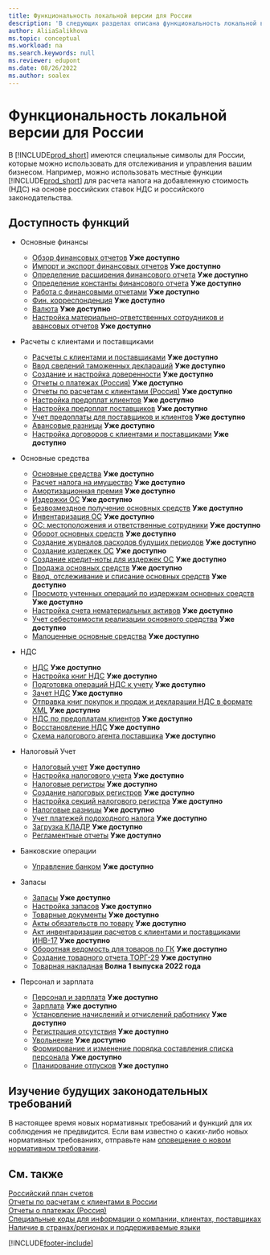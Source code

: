 ```yaml
---
title: Функциональность локальной версии для России
description: 'В следующих разделах описана функциональность локальной версии [!INCLUDE[prod_short](../../includes/prod_short.md)] для России.'
author: AliiaSalikhova
ms.topic: conceptual
ms.workload: na
ms.search.keywords: null
ms.reviewer: edupont
ms.date: 08/26/2022
ms.author: soalex
---
```

# Функциональность локальной версии для России

В [!INCLUDE[prod_short](../../includes/prod_short.md)] имеются специальные символы для России, которые можно использовать для отслеживания и управления вашим бизнесом. Например, можно использовать местные функции [!INCLUDE[prod_short](../../includes/prod_short.md)] для расчета налога на добавленную стоимость (НДС) на основе российских ставок НДС и российского законодательства.

## Доступность функций

* Основные финансы
    * [Обзор финансовых отчетов](account-schedules-overview.md) **Уже доступно**
    * [Импорт и экспорт финансовых отчетов](How-to-Import-and-Export-Account-Schedules.md) **Уже доступно**
    * [Определение расширения финансового отчета](How-to-Define-an-Account-Schedule-Extension.md) **Уже доступно**
    * [Определение константы финансового отчета](How-to-Define-an-Account-Schedule-Constant.md) **Уже доступно**
    * [Работа с финансовыми отчетами](How-to-Work-with-Account-Schedules.md) **Уже доступно**
    * [Фин. корреспонденция](general-ledger-correspondence.md) **Уже доступно**
    * [Валюта](Currency-information-Import-currency-rates.md) **Уже доступно**
    * [Настройка материально-ответственных сотрудников и авансовых отчетов](How-to-Set-Up-Responsible-Employees-and-Advance-Statements.md) **Уже доступно**

* Расчеты с клиентами и поставщиками
    * [Расчеты с клиентами и поставщиками](Payables-and-Receivables.md) **Уже доступно**
    * [Ввод сведений таможенных деклараций](how-to-enter-custom-declarations-information.md) **Уже доступно**
    * [Создание и настройка доверенности](how-to-set-up-and-create-letters-of-attorney.md) **Уже доступно**
    * [Отчеты о платежах (Россия)](russian-payables-reports.md) **Уже доступно**
    * [Отчеты по расчетам с клиентами (Россия)](russian-receivables-reports.md) **Уже доступно**
    * [Настройка предоплат клиентов](how-to-set-up-customer-prepayments.md) **Уже доступно**
    * [Настройка предоплат поставщиков](how-to-set-up-vendor-prepayments.md) **Уже доступно**
    * [Учет предоплаты для поставщиков и клиентов](prepayments-vendor-and-customers.md) **Уже доступно**
    * [Авансовые разницы](prepayment-differences-invoices-prepayment-differences.md) **Уже доступно**
    * [Настройка договоров с клиентами и поставщиками](how-to-set-up-customer-and-vendor-agreements.md) **Уже доступно**

* Основные средства
    * [Основные средства](fixed-assets.md) **Уже доступно**
    * [Расчет налога на имущество](How-to-Calculate-Assessed-Tax.md) **Уже доступно**
    * [Амортизационная премия](Depreciation-Bonus.md) **Уже доступно**
    * [Издержки ОС](Fixed-Asset-Charges.md) **Уже доступно**
    * [Безвозмездное получение основных средств](Gratuitous-receipt-of-fixed-assets.md) **Уже доступно**
    * [Инвентаризация ОС](Fixed-Asset-Inventory.md) **Уже доступно**
    * [ОС: местоположения и ответственные сотрудники](Fixed-Asset-Locations-and-Employees.md) **Уже доступно**
    * [Оборот основных средств](Fixed-Asset-Turnover.md) **Уже доступно**
    * [Создание журналов расходов будущих периодов](How-to-Create-Future-Expense-Journals.md) **Уже доступно**
    * [Создание издержек ОС](How-to-Create-a-Fixed-Asset-Charge.md) **Уже доступно**
    * [Создание кредит-ноты для издержек ОС](How-to-Create-a-Credit-Memo-for-a-Fixed-Asset-Charge.md) **Уже доступно**
    * [Продажа основных средств](Sale-of-fixed-assets.md) **Уже доступно**
    * [Ввод, отслеживание и списание основных средств](How-to-Release-Track-Write-Off-Fixed-Assets.md) **Уже доступно**
    * [Просмотр учтенных операций по издержкам основных средств](How-to-View-Posted-Entries-on-a-Fixed-Asset-Charge.md) **Уже доступно**
    * [Настройка счета нематериальных активов](How-to-Set-Up-an-Intangible-Assets-Account.md) **Уже доступно**
    * [Учет себестоимости реализации основного средства](How-to-Account-for-the-Cost-to-Dispose-a-Fixed-Asset.md) **Уже доступно**
    * [Малоценные основные средства](Undepreciable-Fixed-Assets.md) **Уже доступно**

* НДС
    * [НДС](VAT.md) **Уже доступно**
    * [Настройка книг НДС](How-to-Set-Up-VAT-Ledgers.md) **Уже доступно**  
    * [Подготовка операций НДС к учету](How-to-Prepare-VAT-Entries-for-Posting.md) **Уже доступно**  
    * [Зачет НДС](Settlement-VAT.md) **Уже доступно**  
    * [Отправка книг покупок и продаж и декларации НДС в формате XML](upload-books-purchases-sales-xml-vat-declaration.md) **Уже доступно**
    * [НДС по предоплатам клиентов](VAT-by-Customer-prepayments.md) **Уже доступно**  
    * [Восстановление НДС](VAT-reinstatement.md) **Уже доступно**  
    * [Схема налогового агента поставщика](Vendor-Tax-Agent-scheme.md) **Уже доступно**  

* Налоговый Учет
    * [Налоговый учет](Tax-Accounting.md) **Уже доступно**
    * [Настройка налогового учета](How-to-Set-Up-Tax-Accounting.md) **Уже доступно**  
    * [Налоговые регистры](Tax-Registers.md) **Уже доступно**  
    * [Создание налоговых регистров](How-to-Create-Tax-Registers.md) **Уже доступно**  
    * [Настройка секций налогового регистра](How-to-Set-Up-Tax-Register-Sections.md) **Уже доступно**  
    * [Налоговые разницы](Tax-Differences.md) **Уже доступно**  
    * [Учет платежей подоходного налога](Accounting-for-personal-income-tax-payments.md) **Уже доступно**  
    * [Загрузка КЛАДР](Upload-KLADR.md) **Уже доступно**  
    * [Регламентные отчеты](Statutory-Reports.md) **Уже доступно**

* Банковские операции
    * [Управление банком](bank-management.md) **Уже доступно**

* Запасы
    * [Запасы](Inventory.md) **Уже доступно**
    * [Настройка запасов](Inventory-Setup.md) **Уже доступно**
    * [Товарные документы](Item-Documents.md) **Уже доступно**
    * [Акты обязательств по товару](Item-Obligatory-Acts.md) **Уже доступно**
    * [Акт инвентаризации расчетов с клиентами и поставщиками ИНВ-17](Inventory-Act-of-Receivables-And-Payables-INV-17.md) **Уже доступно**
    * [Оборотная ведомость для товаров по ГК](Item-General-Ledger-Turnover.md) **Уже доступно**
    * [Создание товарного отчета ТОРГ-29](How-to-Create-the-TORG-29-Goods-Report.md) **Уже доступно**
    * [Товарная накладная](bill-of-lading.md) **Волна 1 выпуска 2022 года**

* Персонал и зарплата
    * [Персонал и зарплата](Human-Resources.md) **Уже доступно**
    * [Зарплата](Payroll.md) **Уже доступно**
    * [Установление начислений и отчислений работнику](Establishment-of-charges-and-deductions-to-the-employee.md) **Уже доступно**
    * [Регистрация отсутствия](Absence-registration.md) **Уже доступно**
    * [Увольнение](Dismissal.md) **Уже доступно**
    * [Формирование и изменение порядка составления списка персонала](Forming-and-changing-Staff-List-Order-Staff-Arrangement.md) **Уже доступно**
    * [Планирование отпусков](Vacation-planning.md) **Уже доступно**

## Изучение будущих законодательных требований

В настоящее время новых нормативных требований и функций для их соблюдения не предвидится. Если вам известно о каких-либо новых нормативных требованиях, отправьте нам [оповещение о новом нормативном требовании](https://forms.office.com/pages/responsepage.aspx?id=v4j5cvGGr0GRqy180BHbRwkeauYiJKZOpJ0CtKuVmJlURURaMlQ4Rk05UFY4NkVEOTA0MUU5WThXSC4u).

## См. также

[Российский план счетов](Russian-Chart-of-Accounts.md)  
[Отчеты по расчетам с клиентами в России](Russian-Receivables-Reports.md)  
[Отчеты о платежах (Россия)](Russian-Payables-Reports.md)  
[Специальные коды для информации о компании, клиентах, поставщиках](special-codes-company-information-customers-vendors.md)  
[Наличие в странах/регионах и поддерживаемые языки](/dynamics365/business-central/dev-itpro/compliance/apptest-countries-and-translations)  

[!INCLUDE[footer-include](../../includes/footer-banner.md)]
